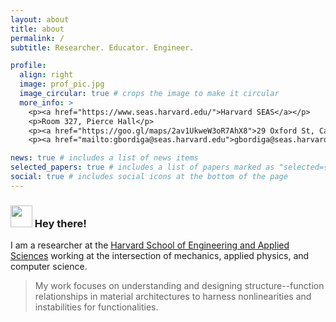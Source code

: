 ```yaml
---
layout: about
title: about
permalink: /
subtitle: Researcher. Educator. Engineer.

profile:
  align: right
  image: prof_pic.jpg
  image_circular: true # crops the image to make it circular
  more_info: >
    <p><a href="https://www.seas.harvard.edu/">Harvard SEAS</a></p>
    <p>Room 327, Pierce Hall</p>
    <p><a href="https://goo.gl/maps/2av1UkweW3oR7AhX8">29 Oxford St, Cambridge, MA 02138</a></p>
    <p><a href="mailto:gbordiga@seas.harvard.edu">gbordiga@seas.harvard.edu</a></p>

news: true # includes a list of news items
selected_papers: true # includes a list of papers marked as "selected={true}"
social: true # includes social icons at the bottom of the page
---
```


### <img src="https://media.giphy.com/media/hvRJCLFzcasrR4ia7z/giphy.gif" width="35"> Hey there!

I am a researcher at the [Harvard School of Engineering and Applied Sciences](https://www.seas.harvard.edu/) working at the intersection of mechanics, applied physics, and computer science.

> My work focuses on understanding and designing structure--function relationships in material architectures to harness nonlinearities and instabilities for functionalities.

